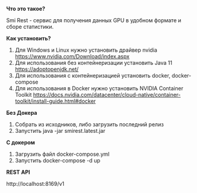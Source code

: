 **Что это такое?**

Smi Rest - сервис для получения данных GPU в удобном формате и сборе статистики.

**Как установить?**

1. Для Windows и Linux нужно установить драйвер nvidia https://www.nvidia.com/Download/index.aspx
1. Для использования без контейнеризации установить Java 11 https://adoptopenjdk.net/
1. Для использования с контейнеризацией установить docker, docker-compose
1. Для использования в Docker нужно установить NVIDIA Container Toolkit https://docs.nvidia.com/datacenter/cloud-native/container-toolkit/install-guide.html#docker

**Без Докера**

1. Собрать из исходников, либо загрузить последний релиз 
1. Запустить java -jar smirest.latest.jar

**С докером**

1. Загрузить файл docker-compose.yml
1. Запустить docker-compose -d up

**REST API**

http://localhost:8169/v1